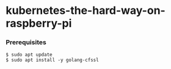 # kubernetes-the-hard-way-on-raspberry-pi

### Prerequisites

```
$ sudo apt update
$ sudo apt install -y golang-cfssl
```
